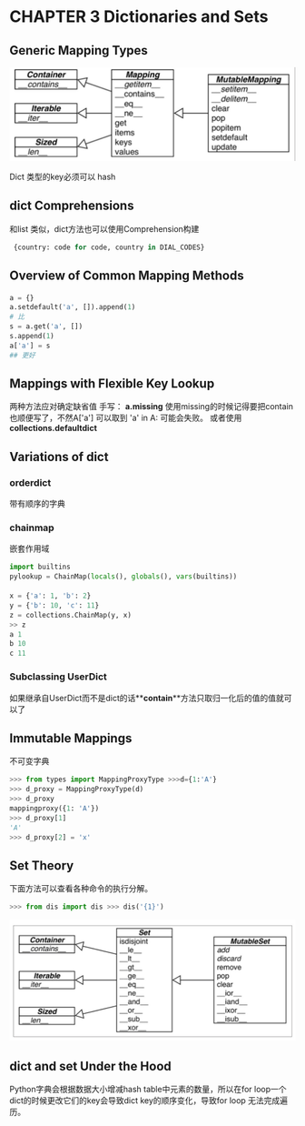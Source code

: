 # CHAPTER 3 Dictionaries and Sets
## Generic Mapping Types

![mapping\_type.png](mapping_type.png)


Dict 类型的key必须可以 hash

## dict Comprehensions
和list 类似，dict方法也可以使用Comprehension构建
```python
 {country: code for code, country in DIAL_CODES}
```

## Overview of Common Mapping Methods

```python
a = {}
a.setdefault('a', []).append(1)
# 比
s = a.get('a', [])
s.append(1)
a['a'] = s
## 更好
```

## Mappings with Flexible Key Lookup
两种方法应对确定缺省值
手写：
**a.__missing__**
使用missing的时候记得要把contain也顺便写了，不然A['a'] 可以取到 'a' in A: 可能会失败。
或者使用
**collections.defaultdict**

## Variations of dict
### orderdict
带有顺序的字典
### chainmap
 嵌套作用域

```python
import builtins
pylookup = ChainMap(locals(), globals(), vars(builtins))

x = {'a': 1, 'b': 2}
y = {'b': 10, 'c': 11}
z = collections.ChainMap(y, x)
>> z
a 1
b 10
c 11
```

### Subclassing UserDict
如果继承自UserDict而不是dict的话**__contain__**方法只取归一化后的值的值就可以了

## Immutable Mappings
不可变字典
```python
>>> from types import MappingProxyType >>>d={1:'A'}
>>> d_proxy = MappingProxyType(d)
>>> d_proxy
mappingproxy({1: 'A'})
>>> d_proxy[1]
'A'
>>> d_proxy[2] = 'x'
```

## Set Theory
下面方法可以查看各种命令的执行分解。
``` python
>>> from dis import dis >>> dis('{1}')
```

![set\_type.png](set_type.png)

## dict and set Under the Hood

Python字典会根据数据大小增减hash table中元素的数量，所以在for loop一个dict的时候更改它们的key会导致dict key的顺序变化，导致for loop 无法完成遍历。
